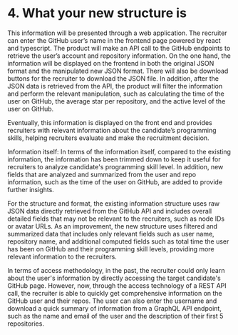 # 4. What your new structure is
This information will be presented through a web application. The recruiter can enter the GitHub user’s name in the frontend page powered by react and typescript.  The product will make an API call to the GitHub endpoints to retrieve the user’s account and repository information. 
On the one hand, the information will be displayed on the frontend in both the original JSON format and the manipulated new JSON format. There will also be download buttons for the recruiter to download the JSON file. 
In addition, after the JSON data is retrieved from the API, the product will filter the information and perform the relevant manipulation, such as calculating the time of the user on GitHub, the average star per repository, and the active level of the user on GitHub.

Eventually, this information is displayed on the front end and provides recruiters with relevant information about the candidate’s programming skills, helping recruiters evaluate and make the recruitment decision. 

Information itself: 
In terms of the information itself, compared to the existing information, the information has been trimmed down to keep it useful for recruiters to analyze candidate's programming skill level. In addition, new fields that are analyzed and summarized from the user and repo information, such as the time of the user on GitHub, are added to provide further insights.

For the structure and format, the existing information structure uses raw JSON data directly retrieved from the GitHub API and includes overall detailed fields that may not be relevant to the recruiters, such as node IDs or avatar URLs. As an improvement, the new structure uses filtered and summarized data that includes only relevant fields such as user name, repository name, and additional computed fields such as total time the user has been on GitHub and their programming skill levels, providing more relevant information to the recruiters. 

In terms of access methodology, in the past, the recruiter could only learn about the user's information by directly accessing the target candidate's GitHub page. However, now, through the access technology of a REST API call, the recruiter is able to quickly get comprehensive information on the GitHub user and their repos. The user can also enter the username and download a quick summary of information from a GraphQL API endpoint, such as the name and email of the user and the description of their first 5 repositories. 


